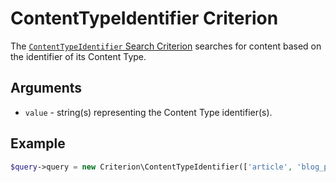 # ContentTypeIdentifier Criterion

The [`ContentTypeIdentifier` Search Criterion](https://github.com/ibexa/core/blob/main/src/contracts/Repository/Values/Content/Query/Criterion/ContentTypeIdentifier.php)
searches for content based on the identifier of its Content Type.

## Arguments

- `value` - string(s) representing the Content Type identifier(s).

## Example

``` php
$query->query = new Criterion\ContentTypeIdentifier(['article', 'blog_post']);
```
